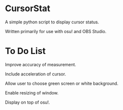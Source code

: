 # CursorStat
A simple python script to display cursor status.

Written primarily for use with osu! and OBS Studio.

# To Do List
Improve accuracy of measurement.

Include acceleration of cursor.

Allow user to choose green screen or white background.

Enable resizing of window.

Display on top of osu!.
